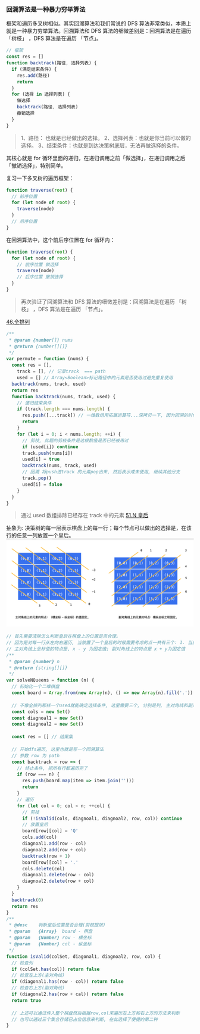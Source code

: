 ### 回溯算法是一种暴力穷举算法

框架和遍历多叉树相似。其实回溯算法和我们常说的 DFS 算法非常类似，本质上就是一种暴力穷举算法。回溯算法和 DFS 算法的细微差别是：回溯算法是在遍历 「树枝」 ，DFS 算法是在遍历 「节点」。

```js
// 框架
const res = []
function backtrack(路径, 选择列表) {
  if (满足结束条件) {
    res.add(路径)
    return
  }
  for (选择 in 选择列表) {
    做选择
    backtrack(路径, 选择列表)
    撤销选择
  }
}
```

> 1、路径： 也就是已经做出的选择。
> 2、选择列表：也就是你当前可以做的选择。
> 3、结束条件：也就是到达决策树底层，无法再做选择的条件。

其核心就是 for 循环里面的递归，在递归调用之前「做选择」，在递归调用之后「撤销选择」，特别简单。

复习一下多叉树的遍历框架：

```js
function traverse(root) {
  // 前序位置
  for (let node of root) {
    traverse(node)
  }
  // 后序位置
}
```

在回溯算法中，这个前后序位置在 for 循环内：

```js
function traverse(root) {
  for (let node of root) {
    // 前序位置 做选择
    traverse(node)
    // 后序位置 撤销选择
  }
}
```

> 再次验证了回溯算法和 DFS 算法的细微差别是：回溯算法是在遍历 「树枝」 ，DFS 算法是在遍历 「节点」。

[46.全排列](https://leetcode.cn/problems/permutations/)

```js
/**
 * @param {number[]} nums
 * @return {number[][]}
 */
var permute = function (nums) {
  const res = [],
    track = [], // 记录track  === path
    used = [] // Array<Boolean>标记路径中的元素是否使用过避免重复使用
  backtrack(nums, track, used)
  return res
  function backtrack(nums, track, used) {
    // 递归结束条件
    if (track.length === nums.length) {
      res.push([...track]) // 一维数组用拓展运算符...深拷贝一下, 因为回溯的时候会改变
      return
    }
    for (let i = 0; i < nums.length; ++i) {
      // 剪枝, 此题的剪枝条件是这根数值是否已经被用过
      if (used[i]) continue
      track.push(nums[i])
      used[i] = true
      backtrack(nums, track, used)
      // 回溯 将push进track 的元素pop出来, 然后表示成未使用, 继续其他分支
      track.pop()
      used[i] = false
    }
  }
}
```

> 通过 used 数组排除已经存在 track 中的元素
> [51.N 皇后](https://leetcode.cn/problems/n-queens/)

抽象为: 决策树的每一层表示棋盘上的每一行；每个节点可以做出的选择是，在该行的任意一列放置一个皇后。
![回溯算法-2022-06-15](https://raw.githubusercontent.com/yokiizx/picgo/main/images/%E5%9B%9E%E6%BA%AF%E7%AE%97%E6%B3%95-2022-06-15.png)

```js
// 首先需要清除怎么判断皇后在棋盘上的位置是否合理。
// 因为是对每一行从左向右遍历, 当放置了一个皇后的时候需要考虑的点一共有三个: 1. 当前列上是否放有皇后; 2. 主对角线上是否放有皇后; 3. 副对角线上是否放有皇后
// 主对角线上坐标值的特点是, x - y 为固定值; 副对角线上的特点是 x + y为固定值
/**
 * @param {number} n
 * @return {string[][]}
 */
var solveNQueens = function (n) {
  // 初始化一个二维棋盘
  const board = Array.from(new Array(n), () => new Array(n).fill('.'))

  // 不像全排列那样一个used就能确定选择条件, 这里需要三个, 分别是列, 主对角线和副对角线
  const cols = new Set()
  const diagnoal1 = new Set()
  const diagnoal2 = new Set()

  const res = [] // 结果集

  // 开始dfs遍历, 这里也就是写一个回溯算法
  // 参数 row 为 path
  const backtrack = row => {
    // 终止条件, 把所有行都遍历完了
    if (row === n) {
      res.push(board.map(item => item.join('')))
      return
    }
    // 遍历
    for (let col = 0; col < n; ++col) {
      // 剪枝
      if (!isValid(cols, diagnoal1, diagnoal2, row, col)) continue
      // 放置皇后
      board[row][col] = 'Q'
      cols.add(col)
      diagnoal1.add(row - col)
      diagnoal2.add(row + col)
      backtrack(row + 1)
      board[row][col] = '.'
      cols.delete(col)
      diagnoal1.delete(row - col)
      diagnoal2.delete(row + col)
    }
  }
  backtrack(0)
  return res
}
/**
 * @desc    判断皇后位置是否合理(剪枝提效)
 * @param   {Array}  board - 棋盘
 * @param   {Number} row - 横坐标
 * @param   {Number} col - 纵坐标
 */
function isValid(colSet, diagonal1, diagnoal2, row, col) {
  // 检查列
  if (colSet.has(col)) return false
  // 检查左上方(主对角线)
  if (diagonal1.has(row - col)) return false
  // 检查右上方(副对角线)
  if (diagonal2.has(row + cal)) return false
  return true

  // 上述可以通过传入整个棋盘然后根据row,col来遍历左上方和右上方的方法来判断
  // 也可以通过三个集合存储已占位信息来判断, 在此选择了便捷的第二种
}
```
